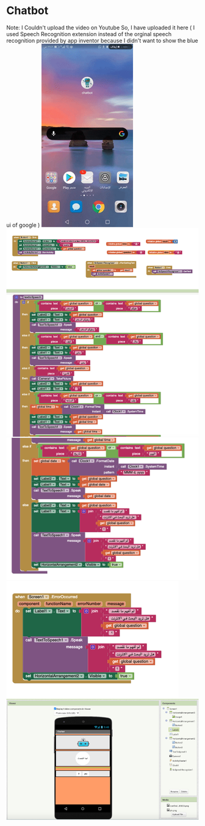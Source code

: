 # Chatbot
Note: I Couldn't upload the video on Youtube So, I have uploaded it here 
( I used Speech Recognition extension instead of the orginal speech recognition provided by app inventor because I didn't want to show the blue ui of google )
![](mygif.gif)
![Screenshot](1.png)
![Screenshot](2.png)
![Screenshot](3.png)
![Screenshot](4.png)
![Screenshot](5.png)
